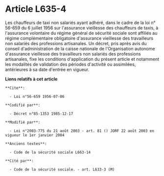 # Article L635-4

Les chauffeurs de taxi non salariés ayant adhéré, dans le cadre de la loi n° 56-659 du 6 juillet 1956 sur l'assurance
vieillesse des chauffeurs de taxis, à l'assurance volontaire du régime général de sécurité sociale sont affiliés au régime
complémentaire obligatoire d'assurance vieillesse des travailleurs non salariés des professions artisanales. Un décret, pris
après avis du conseil d'administration de la caisse nationale de l'Organisation autonome d'assurance vieillesse des
travailleurs non salariés des professions artisanales, fixe les conditions d'application du présent article et notamment les
modalités de validation des périodes d'activité ou assimilées, antérieures à sa date d'entrée en vigueur.

**Liens relatifs à cet article**

	**Cite**:

	  - Loi n°56-659 1956-07-06

	**Codifié par**:

	  - Décret n°85-1353 1985-12-17

	**Modifié par**:

	  - Loi n°2003-775 du 21 août 2003 - art. 81 () JORF 22 août 2003 en vigueur le 1er janvier 2004

	**Anciens textes**:

	  - Code de la sécurité sociale L663-14

	**Cité par**:

	  - Code de la sécurité sociale. - art. L633-3 (M)
